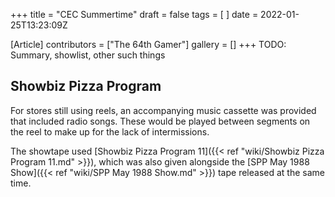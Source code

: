 +++
title = "CEC Summertime"
draft = false
tags = [ ]
date = 2022-01-25T13:23:09Z

[Article]
contributors = ["The 64th Gamer"]
gallery = []
+++
TODO: Summary, showlist, other such things

## Showbiz Pizza Program ##
For stores still using reels, an accompanying music cassette was provided that included radio songs. These would be played between segments on the reel to make up for the lack of intermissions.

The showtape used [Showbiz Pizza Program 11]({{< ref "wiki/Showbiz Pizza Program 11.md" >}}), which was also given alongside the [SPP May 1988 Show]({{< ref "wiki/SPP May 1988 Show.md" >}}) tape released at the same time.